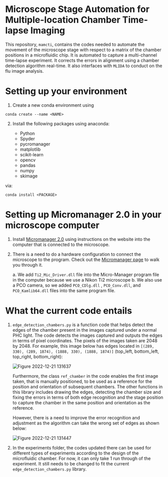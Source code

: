 # Microscope Stage Automation for Multiple-location Chamber Time-lapse Imaging

This repository, `mamcti`, contains the codes needed to automate the movement of the microscope stage with respect to a matrix of the chamber positions in a microfluidic chip. It is automated to capture a multi-channel time-lapse experiment. It corrects the errors in alignment using a chamber detection algorithm real-time. It also interfaces with `MLIDA` to conduct on the flu image analysis. 

# Setting up your environment
1. Create a new conda environment using
```
conda create --name <NAME>
```
2. Install the following packages using anaconda:

     - Python
     - Spyder
     - pycromanager
     - matplotlib
     - scikit-learn
     - opencv
     - pandas
     - numpy
     - skimage


via:

```
conda install <PACKAGE>
```

# Setting up Micromanager 2.0 in your microscope computer
1. Install [Micromanager 2.0](https://micro-manager.org/Version_2.0) using instructions on the website into the computer that is connected to the microscope.

2. There is a need to do a hardware configuration to connect the microscope to the program. Check out the [Micromanager page](https://micro-manager.org/wiki/Micro-Manager_Configuration_Guide#Hardware_Configuration_Wizad) to walk you through it. 

    a. We add `Ti2_Mic_Driver.dll` file into the Micro-Manager program file in the computer because we use a Nikon Ti2 microscope
    b. We also use a PCO camera, so we added `PCO_CDlg.dll` , `PCO_Conv.dll`, and `PCO_Kamlib64.dll` files into the same program file.  

# What the current code entails 
1. `edge_detection_chambers.py` is a function code that helps detect the edges of the chamber present in the images captured under a normal PHC light.
    The code detects the images captured and outputs the edges in terms of pixel coordinates. The pixels of the images taken are 2048 by 2048. 
    For example, this image below has edges located in `[(289, 330), (289, 1874), (1888, 330), (1888, 1874)]` (top_left, bottom_left, top_right, bottom_right):  
    
    ![Figure 2022-12-21 131637](https://user-images.githubusercontent.com/98775102/208978521-504a5386-2245-491c-8186-3b8c76d107e6.png)
    
    Furthermore, the class `ref_chamber` in the code enables the first image taken, that is manually positioned, to be used as a reference for the position and           orientation of subsequent chambers. The other functions in this library includes drawing the edges, detecting the chamber size and fixing the errors in terms of       both edge recognition and the stage position to capture the chamber in the same position and orientation as the reference. 
    
    However, there is a need to improve the error recognition and adjustment as the algorithm can take the wrong set of edges as shown below: 
    
    ![Figure 2022-12-21 131447](https://user-images.githubusercontent.com/98775102/208979235-3e13b80a-bf23-44c8-b0a5-079a80759dfb.png)

2. In the experiments folder, the codes updated there can be used for different types of experiments according to the design of the microfluidic chamber. For now, it     can only take 1 run through of the experiment. It still needs to be changed to fit the current `edge_detection_chambers.py` library.
    
 
    
    

